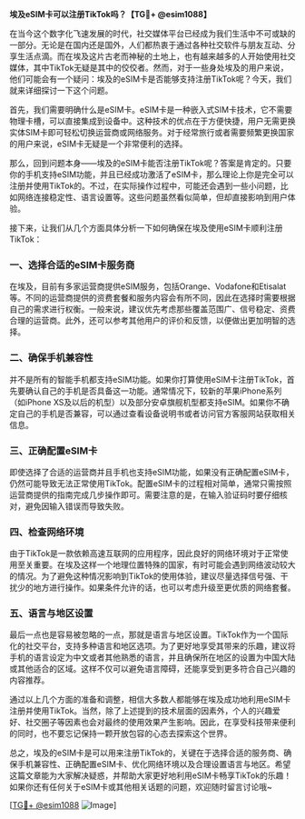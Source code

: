 **埃及eSIM卡可以注册TikTok吗？【TG💪+ @esim1088】**

在当今这个数字化飞速发展的时代，社交媒体平台已经成为我们生活中不可或缺的一部分。无论是在国内还是国外，人们都热衷于通过各种社交软件与朋友互动、分享生活点滴。而在埃及这片古老而神秘的土地上，也有越来越多的人开始使用社交媒体，其中TikTok无疑是其中的佼佼者。然而，对于一些身处埃及的用户来说，他们可能会有一个疑问：埃及的eSIM卡是否能够支持注册TikTok呢？今天，我们就来详细探讨一下这个问题。

首先，我们需要明确什么是eSIM卡。eSIM卡是一种嵌入式SIM卡技术，它不需要物理卡槽，可以直接集成到设备中。这种技术的优点在于方便快捷，用户无需更换实体SIM卡即可轻松切换运营商或网络服务。对于经常旅行或者需要频繁更换国家的用户来说，eSIM卡无疑是一个非常便利的选择。

那么，回到问题本身——埃及的eSIM卡能否注册TikTok呢？答案是肯定的。只要你的手机支持eSIM功能，并且已经成功激活了eSIM卡，那么理论上你是完全可以注册并使用TikTok的。不过，在实际操作过程中，可能还会遇到一些小问题，比如网络连接稳定性、语言设置等。这些问题虽然看似简单，但却直接影响到用户体验。

接下来，让我们从几个方面具体分析一下如何确保在埃及使用eSIM卡顺利注册TikTok：

### **一、选择合适的eSIM卡服务商**
在埃及，目前有多家运营商提供eSIM服务，包括Orange、Vodafone和Etisalat等。不同的运营商提供的资费套餐和服务内容会有所不同，因此在选择时需要根据自己的需求进行权衡。一般来说，建议优先考虑那些覆盖范围广、信号稳定、资费合理的运营商。此外，还可以参考其他用户的评价和反馈，以便做出更加明智的选择。

### **二、确保手机兼容性**
并不是所有的智能手机都支持eSIM功能。如果你打算使用eSIM卡注册TikTok，首先要确认自己的手机是否具备这一功能。通常情况下，较新的苹果iPhone系列（如iPhone XS及以后的机型）以及部分安卓旗舰机型都支持eSIM。如果你不确定自己的手机是否兼容，可以通过查看设备说明书或者访问官方客服网站获取相关信息。

### **三、正确配置eSIM卡**
即使选择了合适的运营商并且手机也支持eSIM功能，如果没有正确配置eSIM卡，仍然可能导致无法正常使用TikTok。配置eSIM卡的过程相对简单，通常只需按照运营商提供的指南完成几步操作即可。需要注意的是，在输入验证码时要仔细核对，避免因输入错误而导致失败。

### **四、检查网络环境**
由于TikTok是一款依赖高速互联网的应用程序，因此良好的网络环境对于正常使用至关重要。在埃及这样一个地理位置特殊的国家，有时可能会遇到网络波动较大的情况。为了避免这种情况影响到TikTok的使用体验，建议尽量选择信号强、干扰少的地方进行操作。如果条件允许的话，也可以考虑升级至更优质的网络套餐。

### **五、语言与地区设置**
最后一点也是容易被忽略的一点，那就是语言与地区设置。TikTok作为一个国际化的社交平台，支持多种语言和地区选项。为了更好地享受其带来的乐趣，建议将手机的语言设定为中文或者其他熟悉的语言，并且确保所在地区的设置为中国大陆或其他适合的区域。这样不仅可以避免语言障碍，还能享受到更多符合自己兴趣的内容推荐。

通过以上几个方面的准备和调整，相信大多数人都能够在埃及成功地利用eSIM卡注册并使用TikTok。当然，除了上述提到的技术层面的因素外，个人的兴趣爱好、社交圈子等因素也会对最终的使用效果产生影响。因此，在享受科技带来便利的同时，也不要忘记保持一颗开放包容的心态去探索这个世界。

总之，埃及的eSIM卡是可以用来注册TikTok的，关键在于选择合适的服务商、确保手机兼容性、正确配置eSIM卡、优化网络环境以及合理设置语言与地区。希望这篇文章能为大家解决疑惑，并帮助大家更好地利用eSIM卡畅享TikTok的乐趣！如果你还有任何关于eSIM卡或其他相关话题的问题，欢迎随时留言讨论哦~

[[TG💪+ @esim1088](https://t.me/s/esim1088) ![Image](https://i.postimg.cc/4NQfJmqS/Snipaste-2025-05-13-00-14-12.png)]